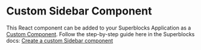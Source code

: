 # Custom Sidebar Component

This React component can be added to your Superblocks Application as a [Custom Component](https://docs.superblocks.com/applications/custom-components/). Follow the step-by-step guide here in the Superblocks docs: [Create a custom Sidebar component](https://docs.superblocks.com/learning-and-resources/technical-guides/create-a-custom-sidebar-component)
